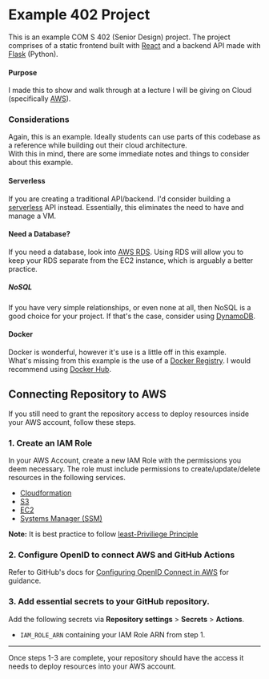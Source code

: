 # Example 402 Project
This is an example COM S 402 (Senior Design) project. The project comprises of a static frontend built with [React](https://reactjs.org/) and a backend API made with [Flask](https://flask.palletsprojects.com/en/2.2.x/) (Python).

#### Purpose
I made this to show and walk through at a lecture I will be giving on Cloud (specifically [AWS](https://aws.amazon.com)).


### Considerations
Again, this is an example. Ideally students can use parts of this codebase as a reference while building out their cloud architecture. \
With this in mind, there are some immediate notes and things to consider about this example.

#### Serverless
If you are creating a traditional API/backend. I'd consider building a [serverless](https://youtu.be/W_VV2Fx32_Y) API instead. Essentially, this eliminates the need to have and manage a VM.

#### Need a Database?
If you need a database, look into [AWS RDS](https://aws.amazon.com/rds/). Using RDS will allow you to keep your RDS separate from the EC2 instance, which is arguably a better practice.

##### NoSQL
If you have very simple relationships, or even none at all, then NoSQL is a good choice for your project. If that's the case, consider using [DynamoDB](https://aws.amazon.com/dynamodb).

#### Docker
Docker is wonderful, however it's use is a little off in this example. \
What's missing from this example is the use of a [Docker Registry](https://docs.docker.com/registry/). I would recommend using [Docker Hub](https://docs.docker.com/docker-hub/).

## Connecting Repository to AWS
If you still need to grant the repository access to deploy resources inside your AWS account, follow these steps.

### 1. Create an IAM Role
In your AWS Account, create a new IAM Role with the permissions you deem necessary. The role must include permissions to create/update/delete resources in the following services.

  - [Cloudformation](https://aws.amazon.com/cloudformation/)
  - [S3](https://aws.amazon.com/s3/)
  - [EC2](https://aws.amazon.com/ec2/)
  - [Systems Manager (SSM)](https://aws.amazon.com/systems-manager/)

**Note:** It is best practice to follow [least-Priviliege Principle](https://g.co/kgs/Erp38S)

### 2. Configure OpenID to connect AWS and GitHub Actions
Refer to GitHub's docs for [Configuring OpenID Connect in AWS](https://docs.github.com/en/actions/deployment/security-hardening-your-deployments/configuring-openid-connect-in-amazon-web-services) for guidance.

### 3. Add essential secrets to your GitHub repository.

Add the following secrets via **Repository settings** > **Secrets** > **Actions**.

  - `IAM_ROLE_ARN` containing your IAM Role ARN from step 1.


---
Once steps 1-3 are complete, your repository should have the access it needs to deploy resources into your AWS account.
